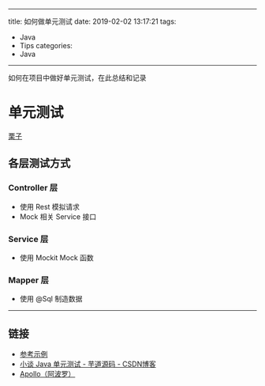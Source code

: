 ------
title: 如何做单元测试
date: 2019-02-02 13:17:21
tags:
  - Java
  - Tips
categories:
  - Java
------
如何在项目中做好单元测试，在此总结和记录
<!--more-->
# 单元测试
[栗子](https://github.com/hocgin/SpringBootUnitTesting)
## 各层测试方式
### Controller 层
- 使用 Rest 模拟请求
- Mock 相关 Service 接口

### Service 层
- 使用 Mockit Mock 函数

### Mapper 层
- 使用 @Sql 制造数据
---
## 链接
- [参考示例](https://github.com/hocgin/SpringBootUnitTesting)
- [小谈 Java 单元测试 - 芋道源码 - CSDN博客](https://blog.csdn.net/x5fnncxzq4/article/details/81437393)
- [Apollo（阿波罗）](https://github.com/ctripcorp/apollo)
